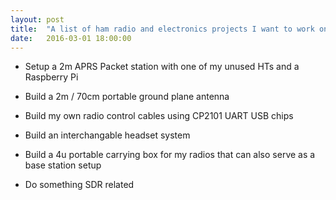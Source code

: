 ```yaml
---
layout: post
title:  "A list of ham radio and electronics projects I want to work on"
date:   2016-03-01 18:00:00
---
```


* Setup a 2m APRS Packet station with one of my unused HTs and a Raspberry Pi

* Build a 2m / 70cm portable ground plane antenna

* Build my own radio control cables using CP2101 UART USB chips

* Build an interchangable headset system

* Build a 4u portable carrying box for my radios that can also serve as a base station setup 

* Do something SDR related
